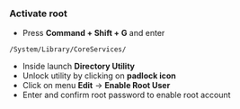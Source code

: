 ### Activate root
* Press **Command + Shift + G** and enter
```
/System/Library/CoreServices/
```
* Inside launch **Directory Utility**
* Unlock utility by clicking on **padlock icon**
* Click on menu **Edit** -> **Enable Root User**
* Enter and confirm root password to enable root account